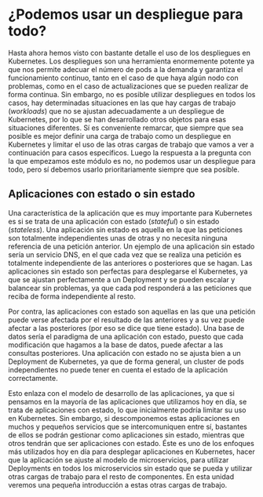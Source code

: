 # ¿Podemos usar un despliegue para todo?

Hasta ahora hemos visto con bastante detalle el uso de los despliegues
en Kubernetes. Los despliegues son una herramienta enormemente potente
ya que nos permite adecuar el número de pods a la demanda y garantiza
el funcionamiento continuo, tanto en el caso de que haya algún nodo
con problemas, como en el caso de actualizaciones que se pueden
realizar de forma continua. Sin embargo, no es posible utilizar
despliegues en todos los casos, hay determinadas situaciones en las
que hay cargas de trabajo (*workloads*) que no se ajustan
adecuadamente a un despliegue de Kubernetes, por lo que se han
desarrollado otros objetos para esas situaciones diferentes. Sí es
conveniente remarcar, que siempre que sea posible es mejor definir una
carga de trabajo como un despliegue en Kubernetes y limitar el uso de
las otras cargas de trabajo que vamos a ver a continuación para casos
específicos. Luego la respuesta a la pregunta con la que empezamos
este módulo es no, no podemos usar un despliegue para todo, pero sí
debemos usarlo prioritariamente siempre que sea posible.

## Aplicaciones con estado o sin estado

Una característica de la aplicación que es muy importante para
Kubernetes es si se trata de una aplicación con estado (*stateful*) o
sin estado (*stateless*). Una aplicación sin estado es aquella en la
que las peticiones son totalmente independientes unas de otras y no
necesita ninguna referencia de una petición anterior. Un ejemplo de
una aplicación sin estado sería un servicio DNS, en el que cada vez
que se realiza una petición es totalmente independiente de las
anteriores o posteriores que se hagan. Las aplicaciones sin estado son
perfectas para desplegarse el Kubernetes, ya que se ajustan
perfectamente a un Deployment y se pueden escalar y balancear sin
problemas, ya que cada pod responderá a las peticiones que reciba de
forma independiente al resto.

Por contra, las aplicaciones con estado son aquellas en las que una
petición puede verse afectada por el resultado de las anteriores y a
su vez puede afectar a las posteriores (por eso se dice que tiene
estado). Una base de datos sería el paradigma de una aplicación con
estado, puesto que cada modificación que hagamos a la base de datos,
puede afectar a las consultas posteriores. Una aplicación con estado
no se ajusta bien a un Deployment de Kubernetes, ya que de forma
general, un cluster de pods independientes no puede tener en cuenta el
estado de la aplicación correctamente.

Esto enlaza con el modelo de desarrollo de las aplicaciones, ya que si
pensamos en la mayoría de las aplicaciones que utilizamos hoy en día,
se trata de aplicaciones con estado, lo que inicialmente podría
limitar su uso en Kubernetes. Sin embargo, si descomponemos estas
aplicaciones en muchos y pequeños servicios que se intercomuniquen
entre sí, bastantes de ellos se podrán gestionar como aplicaciones sin
estado, mientras que otros tendrán que ser aplicaciones con
estado. Éste es uno de los enfoques más utilizados hoy en día para
desplegar aplicaciones en Kubernetes, hacer que la aplicación se
ajuste al modelo de microservicios, para utilizar Deployments en todos
los microservicios sin estado que se pueda y utilizar otras cargas de
trabajo para el resto de componentes. En esta unidad veremos una
pequeña introducción a estas otras cargas de trabajo.
